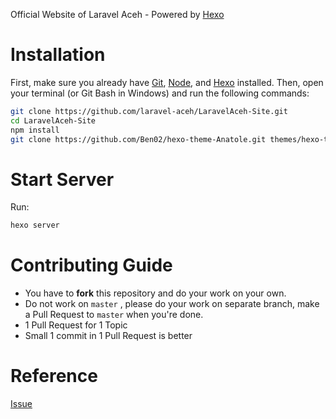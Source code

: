 Official Website of Laravel Aceh - Powered by [Hexo](https://hexo.io/)

# Installation

First, make sure you already have [Git](https://git-scm.com/), [Node](http://nodejs.org/), and [Hexo](http://hexo.io/) installed.
Then, open your terminal (or Git Bash in Windows) and run the following commands:

```bash
git clone https://github.com/laravel-aceh/LaravelAceh-Site.git
cd LaravelAceh-Site
npm install
git clone https://github.com/Ben02/hexo-theme-Anatole.git themes/hexo-theme-anatole
```

# Start Server

Run:

```bash
hexo server
```

# Contributing Guide

* You have to **fork** this repository and do your work on your own.
* Do not work on ``master`` , please do your work on separate branch, make a Pull Request to ``master`` when you're done.
* 1 Pull Request for 1 Topic
* Small 1 commit in 1 Pull Request is better

# Reference

[Issue](https://github.com/laravel-aceh/LaravelAceh-Site/issues)
